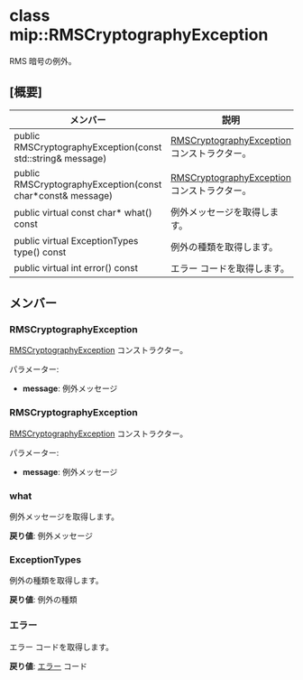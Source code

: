 # <a name="class-miprmscryptographyexception"></a>class mip::RMSCryptographyException 
RMS 暗号の例外。
  
## <a name="summary"></a>[概要]
 メンバー                        | 説明                                
--------------------------------|---------------------------------------------
 public RMSCryptographyException(const std::string& message)  |  [RMSCryptographyException](class_mip_rmscryptographyexception.md) コンストラクター。
 public RMSCryptographyException(const char*const& message)  |  [RMSCryptographyException](class_mip_rmscryptographyexception.md) コンストラクター。
 public virtual const char* what() const  |  例外メッセージを取得します。
 public virtual ExceptionTypes type() const  |  例外の種類を取得します。
 public virtual int error() const  |  エラー コードを取得します。
  
## <a name="members"></a>メンバー
  
### <a name="rmscryptographyexception"></a>RMSCryptographyException
[RMSCryptographyException](class_mip_rmscryptographyexception.md) コンストラクター。

パラメーター:  
* **message**: 例外メッセージ


  
### <a name="rmscryptographyexception"></a>RMSCryptographyException
[RMSCryptographyException](class_mip_rmscryptographyexception.md) コンストラクター。

パラメーター:  
* **message**: 例外メッセージ


  
### <a name="what"></a>what
例外メッセージを取得します。

  
**戻り値**: 例外メッセージ
  
### <a name="exceptiontypes"></a>ExceptionTypes
例外の種類を取得します。

  
**戻り値**: 例外の種類
  
### <a name="error"></a>エラー
エラー コードを取得します。

  
**戻り値**: [エラー](class_mip_error.md) コード
